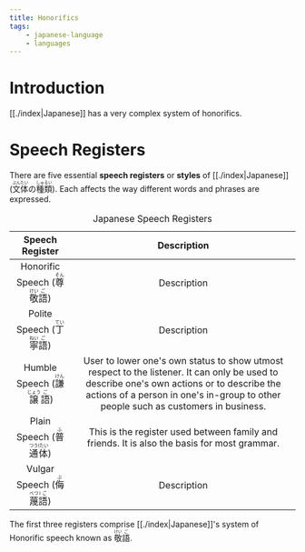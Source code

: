 ```yaml
---
title: Honorifics
tags:
    - japanese-language
    - languages
---
```


# Introduction

[[./index|Japanese]] has a very complex system of honorifics. 

# Speech Registers

There are five essential **speech registers** or **styles** of [[./index|Japanese]] (<ruby>文<rt>ぶん</rt>体<rt>たい</rt></ruby>の<ruby>種<rt>しゅ</rt>類<rt>るい</rt></ruby>). Each affects the way different words and phrases are expressed.

<table>
<caption>Japanese Speech Registers</caption>
<thead>
<tr>
<th style="text-align:center;vertical-align:middle">Speech Register</th>
<th style="text-align:center;vertical-align:middle">Description</th>
</tr>
</thead>
<tbody>
<tr>
<td style="text-align:center;vertical-align:middle">Honorific Speech (<ruby>尊<rt>そん</rt>敬<rt>けい</rt>語<rt>ご</rt></ruby>)</td>
<td style="text-align:center;vertical-align:middle">Description</td>
</tr>
<tr>
<td style="text-align:center;vertical-align:middle">Polite Speech (<ruby>丁<rt>てい</rt>寧<rt>ねい</rt>語<rt>ご</rt></ruby>)</td>
<td style="text-align:center;vertical-align:middle">Description</td>
</tr>
<tr>
<td style="text-align:center;vertical-align:middle">Humble Speech (<ruby>謙<rt>けん</rt>譲<rt>じょう</rt>語<rt>ご</rt></ruby>)</td>
<td style="text-align:center;vertical-align:middle">User to lower one's own status to show utmost respect to the listener. It can only be used to describe one's own actions or to describe the actions of a person in one's in-group to other people such as customers in business.</td>
</tr>
<tr>
<td style="text-align:center;vertical-align:middle">Plain Speech (<ruby>普<rt>ふ</rt>通<rt>つう</rt>体<rt>lたい</rt></ruby>)</td>
<td style="text-align:center;vertical-align:middle">This is the register used between family and friends. It is also the basis for most grammar.</td>
</tr>
<tr>
<td style="text-align:center;vertical-align:middle">Vulgar Speech (<ruby>侮<rt>ぶ</rt>蔑<rt>べつ</rt>語<rt>lご</rt></ruby>)</td>
<td style="text-align:center;vertical-align:middle">Description</td>
</tr>
</tbody>
</table>

The first three registers comprise [[./index|Japanese]]'s system of Honorific speech known as <ruby>敬<rt>けい</rt>語<rt>ご</rt></ruby>.